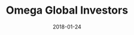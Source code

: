---
layout: site
title: "Omega Global Investors"
date: 2018-01-24
categories: [community]
version: 4.3.0
major: 4
minor: 3
patch: 0
slug: omega-global-investors
link: https://www.omegagi.com/
submitter: gwsampso
permalink: /sites/:slug
---